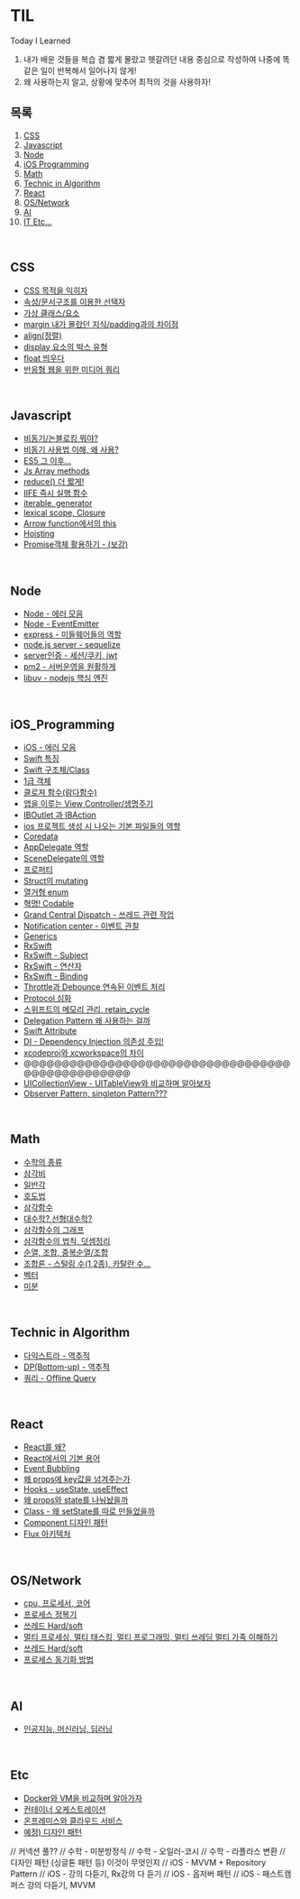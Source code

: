 # TIL
Today I Learned

1. 내가 배운 것들을 복습 겸 짧게 몰랐고 헷갈려던 내용 중심으로 작성하여 나중에 똑같은 일이 반복해서 일어나지 않게!  
2. 왜 사용하는지 알고, 상황에 맞추어 최적의 것을 사용하자!

## 목록
1. [CSS](#CSS)
2. [Javascript](#Javascript) 
3. [Node](#Node)
4. [iOS Programming](#iOS_Programming)
5. [Math](#Math)
6. [Technic in Algorithm](#Technic-in-Algorithm)
7. [React](#React)
8. [OS/Network](#OS/Network)
9. [AI](#AI)
10. [IT Etc...](#Etc)

<br>

## CSS
- [CSS 목적을 익히자](https://github.com/RokwonK/til/blob/master/CSS/what_is_css.md)
- [속성/문서구조를 이용한 선택자](https://github.com/RokwonK/til/blob/master/CSS/attribute_selector.md)
- [가상 클래스/요소](https://github.com/RokwonK/til/blob/master/CSS/pseudo_class.md)
- [margin 내가 몰랐던 지식/padding과의 차이점](https://github.com/RokwonK/til/blob/master/CSS/margin.md)
- [align(정렬)](https://github.com/RokwonK/til/blob/master/CSS/align.md)
- [display 요소의 박스 유형](https://github.com/RokwonK/til/blob/master/CSS/display.md)
- [float 띄우다](https://github.com/RokwonK/til/blob/master/CSS/float.md)
- [반응형 웹을 위한 미디어 쿼리](https://github.com/RokwonK/til/blob/master/CSS/media_query.md)

<br>

## Javascript
- [비동기/논블로킹 뭐야?](https://github.com/RokwonK/til/blob/master/Javascript/async_nonblocking.md)
- [비동기 사용법 이해, 왜 사용?](https://github.com/RokwonK/til/blob/master/Javascript/use_async.md)
- [ES5 그 이후...](https://github.com/RokwonK/til/blob/master/Javascript/es5_subsequent.md)
- [Js Array methods](https://github.com/RokwonK/til/blob/master/Javascript/js_array_methods.md)
- [reduce() 더 짧게!](https://github.com/RokwonK/til/blob/master/Javascript/reduce.md)
- [IIFE 즉시 실행 함수](https://github.com/RokwonK/til/blob/master/Javascript/iife.md)
- [iterable, generator](https://github.com/RokwonK/til/blob/master/Javascript/iterable_generator.md)
- [lexical scope, Closure](https://github.com/RokwonK/til/blob/master/Javascript/lexical_closure.md)
- [Arrow function에서의 this](https://github.com/RokwonK/til/blob/master/Javascript/this_in_arrow.md)
- [Hoisting](https://github.com/RokwonK/til/blob/master/Javascript/hoisting.md)
- [Promise객체 활용하기 - (보강)](https://github.com/RokwonK/til/blob/master/Javascript/promise.md)

<br>

## Node
- [Node - 에러 모음](https://github.com/RokwonK/til/blob/master/Node/error.md)
- [Node - EventEmitter](https://github.com/RokwonK/til/blob/master/Node/node_eventemitter.md)
- [express - 미들웨어들의 역할](https://github.com/RokwonK/til/blob/master/Node/express_middleware.md)
- [node.js server - sequelize](https://github.com/RokwonK/til/blob/master/Node/sequelize.md)
- [server인증 - 세션/쿠키, jwt](https://github.com/RokwonK/til/blob/master/Node/jwt.md)
- [pm2 - 서버운영을 원활하게](https://github.com/RokwonK/til/blob/master/Node/pm2.md)
- [libuv - nodejs 핵심 엔진](https://github.com/RokwonK/til/blob/master/Node/libuv.md)

<br>


## iOS_Programming 
- [iOS - 에러 모음](https://github.com/RokwonK/til/blob/master/IOS/error.md)
- [Swift 특징](https://github.com/RokwonK/til/blob/master/IOS/swift.md)
- [Swift 구조체/Class](https://github.com/RokwonK/til/blob/master/iOS/swift_class.md)
- [1급 객체](https://github.com/RokwonK/til/blob/master/IOS/first_class_object.md)
- [클로져 함수(람다함수)](https://github.com/RokwonK/til/blob/master/IOS/closure.md)
- [앱을 이루는 View Controller/생명주기](https://github.com/RokwonK/til/blob/master/iOS/view_controller.md)
- [IBOutlet 과 IBAction](https://github.com/RokwonK/til/blob/master/IOS/ib.md)
- [ios 프로젝트 생성 시 나오는 기본 파일들의 역할](https://github.com/RokwonK/til/blob/master/iOS_Programming/basic_file.md)
- [Coredata](https://github.com/RokwonK/til/blob/master/IOS/coredata.md)
- [AppDelegate 역할](https://github.com/RokwonK/til/blob/master/IOS/appdelegate.md)
- [SceneDelegate의 역할](https://github.com/RokwonK/til/blob/master/IOS/scenedelegate.md)
- [프로퍼티](https://github.com/RokwonK/til/blob/master/iOS/property.md)
- [Struct의 mutating](https://github.com/RokwonK/til/blob/master/iOS/mutating_of_struct.md)
- [열거형 enum](https://github.com/RokwonK/til/blob/master/iOS/enum.md)
- [혁명! Codable](https://github.com/RokwonK/til/blob/master/iOS/codable.md)
- [Grand Central Dispatch - 쓰레드 관련 작업](https://github.com/RokwonK/til/blob/master/iOS/gcd.md)
- [Notification center - 이벤트 관찰](https://github.com/RokwonK/til/blob/master/iOS/notification_center.md)
- [Generics](https://github.com/RokwonK/til/blob/master/iOS/generic.md)
- [RxSwift](https://github.com/RokwonK/til/blob/master/IOS/rxswift.md)
- [RxSwift - Subject](https://github.com/RokwonK/til/blob/master/IOS/rxswift_subject.md)
- [RxSwift - 연산자](https://github.com/RokwonK/til/blob/master/IOS/rxswift_operators.md)
- [RxSwift - Binding](https://github.com/RokwonK/til/blob/master/IOS/rxswift_binding.md)
- [Throttle과 Debounce 연속된 이벤트 처리](https://github.com/RokwonK/til/blob/master/IOS/throttle_and_debounce.md)
- [Protocol 심화](https://github.com/RokwonK/til/blob/master/IOS/deep_protocol.md)
- [스위프트의 메모리 관리, retain_cycle](https://github.com/RokwonK/til/blob/master/IOS/swift_memory_management.md)
- [Delegation Pattern 왜 사용하는 걸까](https://github.com/RokwonK/til/blob/master/IOS/delegation_pattern.md)
- [Swift Attribute](https://github.com/RokwonK/til/blob/master/IOS/swift_attributes.md)
- [DI - Dependency Injection 의존성 주입!](https://github.com/RokwonK/til/blob/master/IOS/Dependency_Injection.md)
- [xcodeproj와 xcworkspace의 차이](https://github.com/RokwonK/til/blob/master/IOS/xcodeproj_xcworkspace.md)
- @@@@@@@@@@@@@@@@@@@@@@@@@@@@@@@@@@@@@@@@@@@@@@@@@
- [UICollectionView - UITableView와 비교하며 알아보자](https://github.com/RokwonK/til/blob/master/IOS/uicollectionview.md)
- [Observer Pattern, singleton Pattern??? ](https://github.com/RokwonK/til/blob/master/IOS/observer_pattern.md)


<br>

## Math
- [수학의 종류](https://github.com/RokwonK/til/blob/master/Math/typeOfMath.md)
- [삼각비](https://github.com/RokwonK/til/blob/master/Math/삼각비.md)
- [일반각](https://github.com/RokwonK/til/blob/master/Math/일반각.md)
- [호도법](https://github.com/RokwonK/til/blob/master/Math/호도법.md)
- [삼각함수](https://github.com/RokwonK/til/blob/master/Math/삼각함수.md)
- [대수학? 선형대수학?](https://github.com/RokwonK/til/blob/master/Math/대수학_선형.md)
- [삼각함수의 그래프](https://github.com/RokwonK/til/blob/master/Math/삼각함수_그래프.md)
- [삼각함수의 법칙, 덧셈정리](https://github.com/RokwonK/til/blob/master/Math/삼각함수_법칙_정리.md)
- [순열, 조합, 중복순열/조합](https://github.com/RokwonK/til/blob/master/Math/조합론_1.md)
- [조합론 - 스털링 수(1,2종), 카탈란 수...](https://github.com/RokwonK/til/blob/master/Math/조합론.md)
- [벡터](https://github.com/RokwonK/til/blob/master/Math/조합론.md)
- [미분](https://github.com/RokwonK/til/blob/master/Math/미분.md)

<br>

## Technic in Algorithm
- [다익스트라 - 역추적](https://github.com/RokwonK/til/blob/master/Technic/다익스트라_역추적.md)
- [DP(Bottom-up) - 역추적](https://github.com/RokwonK/til/blob/master/Technic/DP_역추적.md)
- [쿼리 - Offline Query](https://github.com/RokwonK/til/blob/master/Technic/offline_query.md)


<br/>

## React
- [React를 왜?](https://github.com/RokwonK/til/blob/master/React/why_react.md)
- [React에서의 기본 용어](https://github.com/RokwonK/til/blob/master/React/basic_word_in_react.md)
- [Event Bubbling](https://github.com/RokwonK/til/blob/master/React/event_bubbling.md)
- [왜 props에 key값을 넘겨주는가](https://github.com/RokwonK/til/blob/master/React/props_key.md)
- [Hooks - useState, useEffect](https://github.com/RokwonK/til/blob/master/React/hooks.md)
- [왜 props와 state를 나눠놨을까](https://github.com/RokwonK/til/blob/master/React/props_state.md)
- [Class - 왜 setState를 따로 만들었을까](https://github.com/RokwonK/til/blob/master/React/why_setstate.md)
- [Component 디자인 패턴](https://github.com/RokwonK/til/blob/master/React/component_design_pattern.md)
- [Flux 아키텍처](https://github.com/RokwonK/til/blob/master/React/flux_architecture.md)

<br>

## OS/Network
- [cpu, 프로세서, 코어](https://github.com/RokwonK/til/blob/master/OS/cpu.md)
- [프로세스 정복기](https://github.com/RokwonK/til/blob/master/OS/process.md)
- [쓰레드 Hard/soft](https://github.com/RokwonK/til/blob/master/OS/thread.md)
- [멀티 프로세싱, 멀티 태스킹, 멀티 프로그래밍, 멀티 쓰레딩 멀티 가족 이해하기](https://github.com/RokwonK/til/blob/master/OS/multi_family.md)
- [쓰레드 Hard/soft](https://github.com/RokwonK/til/blob/master/OS/cpu_scheduling.md)
- [프로세스 동기화 방법](https://github.com/RokwonK/til/blob/master/OS/process_sync.md)

<br>

## AI
- [인공지능, 머신러닝, 딥러닝](https://github.com/RokwonK/til/blob/master/AI/ai_ml_dl.md)

<br>

## Etc
- [Docker와 VM을 비교하며 알아가자](https://github.com/RokwonK/til/blob/master/Etc/docker.md)
- [컨테이너 오케스트레이션](https://github.com/RokwonK/til/blob/master/Etc/containerOrchestration.md)
- [온프레미스와 클라우드 서비스](https://github.com/RokwonK/til/blob/master/Etc/onPremisesCloudService.md)
- [예정) 디자인 패턴](https://github.com/RokwonK/til/blob/master/Etc/design_pattern.md)





// 커넥션 풀??
// 수학 - 미분방정식
// 수학 - 오일러-코시
// 수학 - 라플라스 변환
// 디자인 패턴 (싱글톤 패턴 등) 이것이 무엇인지
// iOS - MVVM + Repository Pattern
// iOS - 강의 다듣기, Rx강의 다 듣기
// iOS - 옵저버 패턴
// iOS - 패스트캠퍼스 강의 다듣기, MVVM